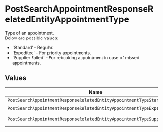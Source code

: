 # PostSearchAppointmentResponseRelatedEntityAppointmentType

Type of an appointment. </br>Below are possible values:</br><ul><li>'Standard' - Regular.</li><li>'Expedited' - For priority appointments.</li><li>'Supplier Failed' - For rebooking appointment in case of missed appointments.</li></ul>



## Values

| Name                                                                      | Value                                                                     |
| ------------------------------------------------------------------------- | ------------------------------------------------------------------------- |
| `PostSearchAppointmentResponseRelatedEntityAppointmentTypeStandard`       | Standard                                                                  |
| `PostSearchAppointmentResponseRelatedEntityAppointmentTypeExpedited`      | Expedited                                                                 |
| `PostSearchAppointmentResponseRelatedEntityAppointmentTypeSupplierFailed` | Supplier Failed                                                           |